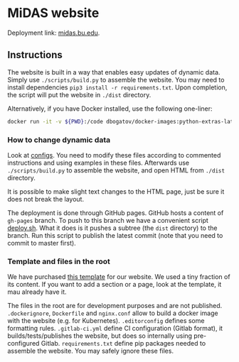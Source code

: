 # MiDAS website

Deployment link: [midas.bu.edu](https://midas.bu.edu).

## Instructions

The website is built in a way that enables easy updates of dynamic data.
Simply use `./scripts/build.py` to assemble the website.
You may need to install dependencies `pip3 install -r requirements.txt`.
Upon completion, the script will put the website in `./dist` directory.

Alternatively, if you have Docker installed, use the following one-liner:
```bash
docker run -it -v ${PWD}:/code dbogatov/docker-images:python-extras-latest /code/scripts/build.py
```

### How to change dynamic data

Look at [configs](./website/assets/config).
You need to modify these files according to commented instructions and using examples in these files.
Afterwards use `./scripts/build.py` to assemble the website, and open HTML from `./dist` directory.

It is possible to make slight text changes to the HTML page, just be sure it does not break the layout.

The deployment is done through GitHub pages.
GitHub hosts a content of `gh-pages` branch.
To push to this branch we have a convenient script [deploy.sh](./deploy.sh).
What it does is it pushes a subtree (the `dist` directory) to the branch.
Run this script to publish the latest commit (note that you need to commit to master first).

### Template and files in the root

We have purchased [this template](https://wrapbootstrap.com/theme/particles-personal-agency-template-WB05N7852) for our website.
We used a tiny fraction of its content.
If you want to add a section or a page, look at the template, it mau already have it.

The files in the root are for development purposes and are not published.
`.dockerignore`, `Dockerfile` and `nginx.conf` allow to build a docker image with the website (e.g. for Kubernetes).
`.editorconfig` defines some formatting rules.
`.gitlab-ci.yml` define CI configuration (Gitlab format), it builds/tests/publishes the website, but does so internally using pre-configured Gitlab.
`requirements.txt` define pip packages needed to assemble the website.
You may safely ignore these files.
